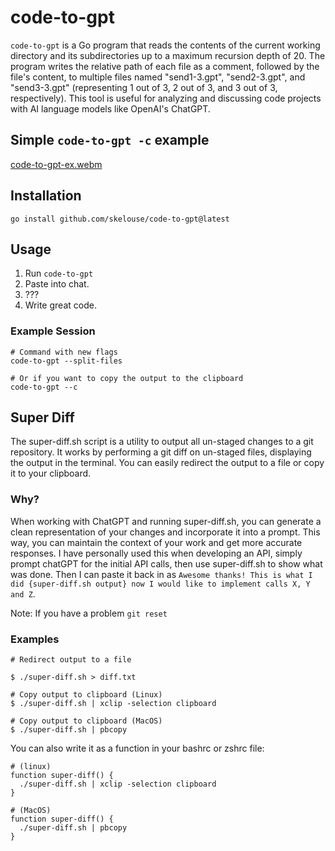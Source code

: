 # code-to-gpt

`code-to-gpt` is a Go program that reads the contents of the current working directory and its subdirectories up to a maximum recursion depth of 20. The program writes the relative path of each file as a comment, followed by the file's content, to multiple files named "send1-3.gpt", "send2-3.gpt", and "send3-3.gpt" (representing 1 out of 3, 2 out of 3, and 3 out of 3, respectively). This tool is useful for analyzing and discussing code projects with AI language models like OpenAI's ChatGPT.

## Simple `code-to-gpt -c` example

[code-to-gpt-ex.webm](https://github.com/skelouse/code-to-gpt/assets/42463301/842eca5d-f6d4-4dd3-b89f-c8b6503cb7bb)

## Installation

```shell
go install github.com/skelouse/code-to-gpt@latest
```

## Usage

1. Run `code-to-gpt`
2. Paste into chat.
3. ???
4. Write great code.

### Example Session

```shell
# Command with new flags
code-to-gpt --split-files

# Or if you want to copy the output to the clipboard
code-to-gpt --c

```


## Super Diff

The super-diff.sh script is a utility to output all un-staged changes to a git repository. It works by performing a git diff on un-staged files, displaying the output in the terminal. You can easily redirect the output to a file or copy it to your clipboard.

### Why?

When working with ChatGPT and running super-diff.sh, you can generate a clean representation of your changes and incorporate it into a prompt. This way, you can maintain the context of your work and get more accurate responses.  I have personally used this when developing an API, simply prompt chatGPT for the initial API calls, then use super-diff.sh to show what was done.  Then I can paste it back in as `Awesome thanks! This is what I did {super-diff.sh output} now I would like to implement calls X, Y and Z`.

Note: If you have a problem `git reset`

### Examples

```shell
# Redirect output to a file

$ ./super-diff.sh > diff.txt
```

```shell
# Copy output to clipboard (Linux)
$ ./super-diff.sh | xclip -selection clipboard

# Copy output to clipboard (MacOS)
$ ./super-diff.sh | pbcopy
```

You can also write it as a function in your bashrc or zshrc file:

```shell
# (linux)
function super-diff() {
  ./super-diff.sh | xclip -selection clipboard
}

# (MacOS)
function super-diff() {
  ./super-diff.sh | pbcopy
}
```

